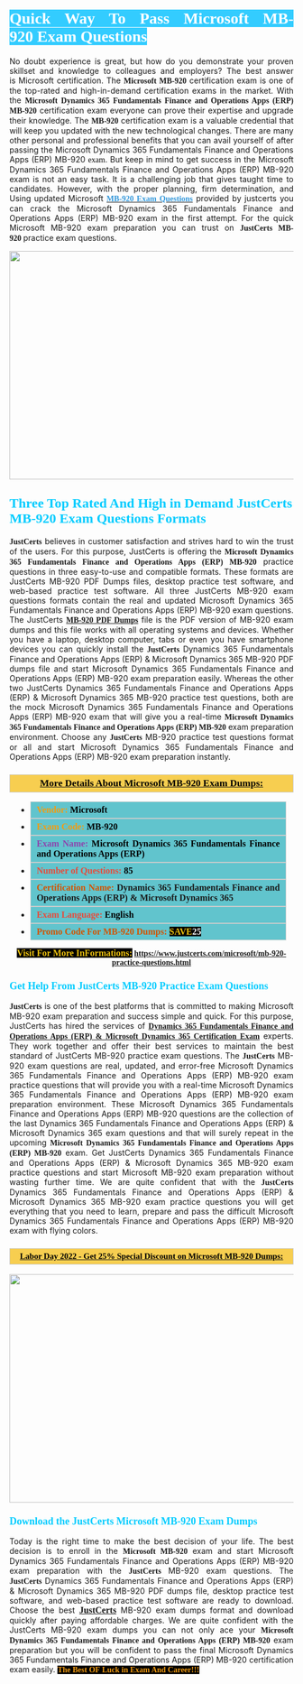 <h1 style="text-align: justify;"><span style="color:#ffffff;"><span style="font-family:Georgia,serif;"><strong><span style="background-color:#33ccff;">Quick Way To Pass Microsoft MB-920 Exam Questions</span></strong></span></span></h1>

<p style="text-align: justify;">No doubt experience is great, but how do you demonstrate your proven skillset and knowledge to colleagues and employers? The best answer is Microsoft certification. The <span style="font-family:Georgia,serif;"><strong>Microsoft MB-920</strong></span> certification exam is one of the top-rated and high-in-demand certification exams in the market. With the <span style="font-family:Georgia,serif;"><strong>Microsoft Dynamics 365 Fundamentals Finance and Operations Apps (ERP) MB-920</strong></span> certification exam everyone can prove their expertise and upgrade their knowledge. The <span style="font-family:Georgia,serif;"><strong> MB-920</strong></span> certification exam is a valuable credential that will keep you updated with the new technological changes. There are many other personal and professional benefits that you can avail yourself of after passing the Microsoft Dynamics 365 Fundamentals Finance and Operations Apps (ERP) <span style="text-align:justify;">MB-920 </span><span style="color:#000000;"><span style="font-size:14px;"><span style="font-family:Georgia,serif;">exam</span></span></span>. But keep in mind to get success in the Microsoft Dynamics 365 Fundamentals Finance and Operations Apps (ERP) MB-920 exam is not an easy task. It is a challenging job that gives taught time to candidates. However, with the proper planning, firm determination, and Using updated Microsoft <span style="font-family:Georgia,serif;"><span style="font-size:14px;"><a href="https://www.justcerts.com/microsoft/mb-920-practice-questions.html"><span style="color:#3498db;"><strong>MB-920 Exam Questions</strong></span></a></span></span> provided by justcerts you can crack the Microsoft Dynamics 365 Fundamentals Finance and Operations Apps (ERP) MB-920 exam in the first attempt. For the quick Microsoft MB-920 exam preparation you can trust on <span style="font-family:Georgia,serif;"><strong>JustCerts MB-920 </strong></span>practice exam questions.</p>

<p style="text-align: center;"><a href="https://www.justcerts.com/microsoft/mb-920-practice-questions.html"><img alt="" src="https://i.imgur.com/3zmepCe.jpg" style="width: 720px; height: 405px;" /></a></p>

<h2 style="margin-right:0in; margin-left:0in"><span style="color:#00ccff;"><span style="font-family:Georgia,serif;"><strong><span style="font-size:18pt">Three Top Rated And High in Demand JustCerts MB-920 Exam Questions Formats</span></strong></span></span></h2>

<p style="text-align: justify;"><span style="font-size:14px;"><span style="font-family:Georgia,serif;"><strong>JustCerts</strong></span></span> believes in customer satisfaction and strives hard to win the trust of the users. For this purpose, JustCerts is offering the <span style="font-family:Georgia,serif;"><strong>Microsoft Dynamics 365 Fundamentals Finance and Operations Apps (ERP) MB-920</strong></span> practice questions in three easy-to-use and compatible formats. These formats are JustCerts MB-920 PDF Dumps files, desktop practice test software, and web-based practice test software. All three JustCerts MB-920 exam questions formats contain the real and updated Microsoft Dynamics 365 Fundamentals Finance and Operations Apps (ERP) MB-920 exam questions. The JustCerts <a href="https://www.justcerts.com/microsoft/mb-920-practice-questions.html"><span style="font-size:14px;"><span style="font-family:Georgia,serif;"><strong>MB-920 PDF Dumps</strong></span></span></a> file is the PDF version of MB-920 exam dumps and this file works with all operating systems and devices. Whether you have a laptop, desktop computer, tabs or even you have smartphone devices you can quickly install the <span style="font-size:14px;"><span style="font-family:Georgia,serif;"><strong>JustCerts</strong></span></span> Dynamics 365 Fundamentals Finance and Operations Apps (ERP) & Microsoft Dynamics 365 MB-920 PDF dumps file and start Microsoft Dynamics 365 Fundamentals Finance and Operations Apps (ERP) MB-920 exam preparation easily. Whereas the other two JustCerts Dynamics 365 Fundamentals Finance and Operations Apps (ERP) & Microsoft Dynamics 365 MB-920 practice test questions, both are the mock Microsoft Dynamics 365 Fundamentals Finance and Operations Apps (ERP) MB-920 exam that will give you a real-time <span style="font-family:Georgia,serif;"><strong>Microsoft Dynamics 365 Fundamentals Finance and Operations Apps (ERP) MB-920</strong></span> exam preparation environment. Choose any <span style="font-family:Georgia,serif;"><span style="font-size:14px;"><strong>JustCerts</strong></span></span> MB-920 practice test questions format or all and start Microsoft Dynamics 365 Fundamentals Finance and Operations Apps (ERP) MB-920 exam preparation instantly.</p>

<h3 style="background: #f7ce50; border: 1px solid rgb(204, 204, 204); padding: 5px 10px; text-align: center;"><span style="font-family:Georgia,serif;"><u><u><span style="color:#000000;"><span style="font-size:11pt"><span style="line-height:normal"><b><span style="font-size:13.0pt"><span cambria="">More Details About Microsoft MB-920 Exam Dumps:</span></span></b></span></span></span></u></u></span></h3>

<ul>
	<li style="margin:0cm 10pt">
	<div style="background:#61c4cd; border: 1px solid rgb(204, 204, 204); padding: 5px 10px; text-align: justify;"><span style="font-family:Georgia,serif;"><span style="font-size:11pt"><span style="line-height:normal"><b><span style="font-size:12.0pt"><span new="" roman="" times=""><span style="color:#f39c12;">Vendor:</span> <span style="color:#000000;">Microsoft</span></span></span></b></span></span></span></div>
	</li>
	<li style="margin:0cm 10pt">
	<div style="background: #61c4cd; border: 1px solid rgb(204, 204, 204); padding: 5px 10px; text-align: justify;"><span style="font-family:Georgia,serif;"><span style="font-size:11pt"><span style="line-height:normal"><b><span style="font-size:12.0pt"><span new="" roman="" times=""><span style="color:#f39c12;">Exam Code:</span> <span style="color:#000000;">MB-920</span></span></span></b></span></span></span></div>
	</li>
	<li style="margin:0cm 10pt">
	<div style="background: #61c4cd; border: 1px solid rgb(204, 204, 204); padding: 5px 10px; text-align: justify;"><span style="font-family:Georgia,serif;"><span style="font-size:11pt"><span style="line-height:normal"><b><span style="font-size:12.0pt"><span new="" roman="" times=""><span style="color:#8e44ad;">Exam Name:</span> <span style="color:#000000;">Microsoft Dynamics 365 Fundamentals Finance and Operations Apps (ERP)</span></span></span></b></span></span></span></div>
	</li>
	<li style="margin:0cm 10pt">
	<div style="background: #61c4cd; border: 1px solid rgb(204, 204, 204); padding: 5px 10px;"><span style="font-family:Georgia,serif;"><span style="font-size:11pt"><span style="line-height:normal"><b><span style="font-size:12.0pt"><span new="" roman="" times=""><span style="color:#e74c3c;">Number of Questions:</span><span style="color:#000000;"><span style="color:#f1c40f;"> </span>85</span></span></span></b></span></span></span></div>
	</li>
	<li style="margin:0cm 10pt">
	<div style="background: #61c4cd; border: 1px solid rgb(204, 204, 204); padding: 5px 10px; text-align: justify;"><span style="font-family:Georgia,serif;"><span style="font-size:11pt"><span style="line-height:normal"><b><span style="font-size:12.0pt"><span new="" roman="" times=""><span style="color:#d35400;">Certification Name:</span> Dynamics 365 Fundamentals Finance and Operations Apps (ERP) & Microsoft Dynamics 365</span></span></b></span></span></span></div>
	</li>
	<li style="margin:0cm 10pt">
	<div style="background: #61c4cd; border: 1px solid rgb(204, 204, 204); padding: 5px 10px; text-align: justify;"><span style="font-family:Georgia,serif;"><span style="font-size:11pt"><span style="line-height:normal"><b><span style="font-size:12.0pt"><span new="" roman="" times=""><span style="color:#e74c3c;">Exam Language:</span> <span style="color:#000000;">English</span></span></span></b></span></span></span></div>
	</li>
	<li style="margin:0cm 10pt">
	<div style="background: #61c4cd; border: 1px solid rgb(204, 204, 204); padding: 5px 10px;"><span style="font-family:Georgia,serif;"><span style="font-size:11pt"><span style="line-height:normal"><b><span style="font-size:12.0pt"><span new="" roman="" times=""><span style="color:#d35400;">Promo Code For MB-920 Dumps:</span><span style="color:#f1c40f;"> <span style="background-color:#000000;">SAVE</span></span><span style="color:#ffffff;"><span style="background-color:#000000;">25</span></span></span></span></b></span></span></span></div>
	</li>
</ul>

<p style="text-align: center;"><span style="font-family:Georgia,serif;"><strong><span style="font-size:16px;"><span style="color:#f1c40f;"><span style="background-color:#000000;">Visit For More InFormations:</span></span></span> <a href="https://www.justcerts.com/microsoft/mb-920-practice-questions.html">https://www.justcerts.com/microsoft/mb-920-practice-questions.html</a></strong></span></p>

<h3 style="margin-right:0in; margin-left:0in"><span style="color:#00ccff;"><span style="font-family:Georgia,serif;"><strong><span style="font-size:13.5pt">Get Help From JustCerts MB-920 Practice Exam Questions</span></strong></span></span></h3>

<p style="text-align: justify;"><span style="font-size:14px;"><span style="font-family:Georgia,serif;"><strong>JustCerts</strong></span></span> is one of the best platforms that is committed to making Microsoft MB-920 exam preparation and success simple and quick. For this purpose, JustCerts has hired the services of <a href="https://www.justcerts.com/microsoft/dynamics-365-fundamentals-finance-and-operations-apps-erp-certification-exams.html"><span style="font-family:Georgia,serif;"><strong>Dynamics 365 Fundamentals Finance and Operations Apps (ERP) & Microsoft Dynamics 365 Certification Exam</strong></span></a> experts. They work together and offer their best services to maintain the best standard of JustCerts MB-920 practice exam questions. The <span style="font-size:14px;"><span style="font-family:Georgia,serif;"><strong>JustCerts</strong></span></span> MB-920 exam questions are real, updated, and error-free Microsoft Dynamics 365 Fundamentals Finance and Operations Apps (ERP) MB-920 exam practice questions that will provide you with a real-time Microsoft Dynamics 365 Fundamentals Finance and Operations Apps (ERP) MB-920 exam preparation environment. These Microsoft Dynamics 365 Fundamentals Finance and Operations Apps (ERP) MB-920 questions are the collection of the last Dynamics 365 Fundamentals Finance and Operations Apps (ERP) & Microsoft Dynamics 365 exam questions and that will surely repeat in the upcoming <span style="font-family:Georgia,serif;"><strong>Microsoft Dynamics 365 Fundamentals Finance and Operations Apps (ERP) MB-920</strong></span> exam. Get JustCerts Dynamics 365 Fundamentals Finance and Operations Apps (ERP) & Microsoft Dynamics 365 MB-920 exam practice questions and start Microsoft MB-920 exam preparation without wasting further time. We are quite confident that with the <span style="font-size:14px;"><span style="font-family:Georgia,serif;"><strong>JustCerts</strong></span></span> Dynamics 365 Fundamentals Finance and Operations Apps (ERP) & Microsoft Dynamics 365 MB-920 exam practice questions you will get everything that you need to learn, prepare and pass the difficult Microsoft Dynamics 365 Fundamentals Finance and Operations Apps (ERP) MB-920 exam with flying colors.</p>

<h3 style="background: rgb(247, 206, 80); border: 1px solid rgb(204, 204, 204); padding: 5px 10px; text-align: center;"><span style="font-family:Georgia,serif;"><u><span style="color:#000000;"><span style="font-size:11pt;"><span style="line-height:normal;"><b><span cambria="">Labor Day 2022 - Get 25% Special Discount on Microsoft MB-920 Dumps:</span></b></span></span></span></u></span></h3>

<p style="text-align: center;"><a href="https://www.justcerts.com/microsoft/mb-920-practice-questions.html"><img alt="" src="https://i.imgur.com/fQyYzMS.jpg" style="width: 720px; height: 405px;" /></a></p>

<h3 style="margin-right:0in; margin-left:0in"><span style="color:#00ccff;"><span style="font-family:Georgia,serif;"><strong><span style="font-size:13.5pt">Download the JustCerts Microsoft MB-920 Exam Dumps</span></strong></span></span></h3>

<p style="text-align: justify;">Today is the right time to make the best decision of your life. The best decision is to enroll in the <span style="font-family:Georgia,serif;"><strong>Microsoft MB-920</strong></span> exam and start Microsoft Dynamics 365 Fundamentals Finance and Operations Apps (ERP) MB-920 exam preparation with the <span style="font-family:Georgia,serif;"><strong>JustCerts</strong></span> MB-920 exam questions. The <span style="font-family:Georgia,serif;"><strong>JustCerts</strong></span> Dynamics 365 Fundamentals Finance and Operations Apps (ERP) & Microsoft Dynamics 365 MB-920 PDF dumps file, desktop practice test software, and web-based practice test software are ready to download. Choose the best <a href="https://www.justcerts.com/"><span style="font-size:16px;"><span style="font-family:Georgia,serif;"><strong>JustCerts</strong></span></span></a> MB-920 exam dumps format and download quickly after paying affordable charges. We are quite confident with the JustCerts MB-920 exam dumps you can not only ace your <span style="font-family:Georgia,serif;"><strong>Microsoft Dynamics 365 Fundamentals Finance and Operations Apps (ERP) MB-920</strong></span> exam preparation but you will be confident to pass the final Microsoft Dynamics 365 Fundamentals Finance and Operations Apps (ERP) MB-920 certification exam easily. <span style="color:#f39c12;"><span style="font-size:14px;"><strong><span style="font-family:Georgia,serif;"><span style="background-color:#000000;">The Best OF Luck in Exam And Career!!!</span></span></strong></span></span></p>
